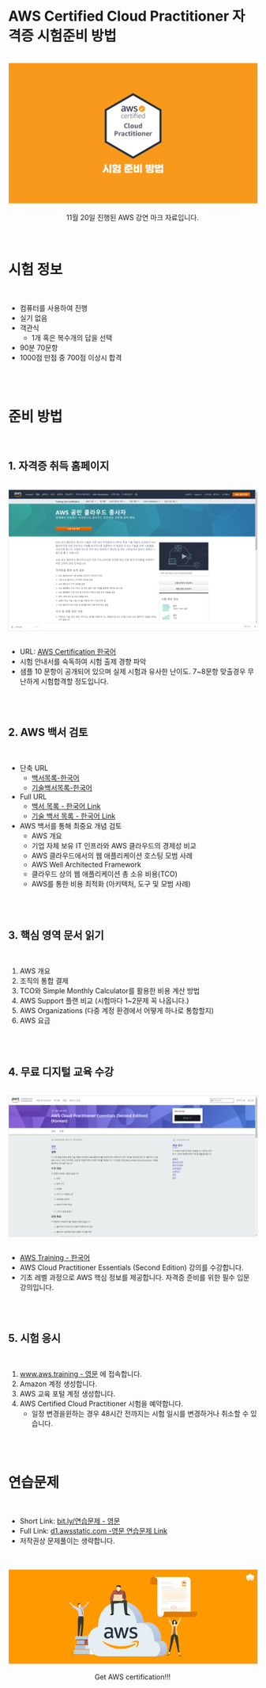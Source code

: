 # AWS Certified Cloud Practitioner 자격증 시험준비 방법



<br />
<img src="./img/cover_2.png?raw=true" align="center" style="display: block; margin: 0px auto; display: block; height: auto; border:1px solid #eaeaea; padding: 0px;" width="" >
<br />
<center> 11월 20일 진행된 AWS 강연 마크 자료입니다. </center>
<br />
<br />


# 시험 정보

<br />

- 컴퓨터를 사용하여 진행
- 실기 없음
- 객관식
    - 1개 혹은 복수개의 답을 선택
- 90분 70문항
- 1000점 만점 중 700점 이상시 합격

<br />
<br />


# 준비 방법

<br />

## 1. 자격증 취득 홈페이지


<br />
<img src="./img/certification_page.png?raw=true" align="center" style="display: block; margin: 0px auto; display: block; height: auto; border:1px solid #eaeaea; padding: 0px;" width="" >
<br />


- URL: [AWS Certification 한국어](https://aws.amazon.com/ko/certification/certified-cloud-practitioner/)
- 시험 안내서를 숙독하여 시험 출제 경향 파악
- 샘플 10 문항이 공개되어 있으며 실제 시험과 유사한 난이도. 7~8문항 맞출경우 무난하게 시험합격할 정도입니다.

<br />
<br />

## 2. AWS 백서 검토

<br />

- 단축 URL
    - [백서목록-한국어](bit.ly/백서목록)
    - [기술백서목록-한국어](bit.ly/기술백서목록)
- Full URL
    - [백서 목록 - 한국어 Link](https://aws.amazon.com/ko/whitepapers/)
    - [기술 백서 목록 - 한국어 Link](https://aws.amazon.com/ko/blogs/korea/ko-whitepapers/)
- AWS 백서를 통해 최중요 개념 검토
    - AWS 개요
    - 기업 자체 보유 IT 인프라와 AWS 클라우드의 경제성 비교
    - AWS 클라우드에서의 웹 애플리케이션 호스팅 모범 사례
    - AWS Well Architected Framework
    - 클라우드 상의 웹 애플리케이션 총 소유 비용(TCO)
    - AWS를 통한 비용 최적화 (아키텍처, 도구 및 모범 사례)

<br />
<br />

## 3. 핵심 영역 문서 읽기

<br />

1. AWS 개요
2. 조직의 통합 결제
3. TCO와 Simple Monthly Calculator를 활용한 비용 계산 방법
4. AWS Support 플랜 비교 (시험마다 1~2문제 꼭 나옵니다.)
5. AWS Organizations (다중 계정 환경에서 어떻게 하나로 통합할지)
6. AWS 요금

<br />
<br />


## 4. 무료 디지털 교육 수강

<br />
<img src="./img/page.png?raw=true" align="center" style="display: block; margin: 0px auto; display: block; height: auto; border:1px solid #eaeaea; padding: 0px;" width="" >
<br />

- [AWS Training - 한국어](https://www.aws.training/Details/Curriculum?id=32442)
- AWS Cloud Practitioner Essentials (Second Edition) 강의를 수강합니다.
- 기초 레벨 과정으로 AWS 핵심 정보를 제공합니다. 자격증 준비를 위한 필수 입문 강의입니다.

<br />
<br />

## 5. 시험 응시

<br />

1. [www.aws.training - 영문](https://www.aws.training) 에 접속합니다.
2. Amazon 계정 생성합니다.
3. AWS 교육 포털 계정 생성합니다.
4. AWS Certified Cloud Practitioner 시험을 예약합니다. 
    - 일정 변경을윈하는 경우 48시간 전까지는 시험 일시를 변경하거나 취소할 수 있습니다.

<br />
<br />

# 연습문제

<br />

- Short Link: [bit.ly/연습문제 - 영문](bit.ly/연습문제)
- Full Link: [d1.awsstatic.com -영문 연습문제 Link](https://d1.awsstatic.com/training-and-certification/Docs%20-%20Cloud%20Practitioner/AWS%20Certified%20Cloud%20Practioner_Sample%20Questions_v1.1_FINAL.PDF)
- 저작권상 문제풀이는 생략합니다.

<br />
<br />
<img src="./img/cover.jpg?raw=true" align="center" style="display: block; margin: 0px auto; display: block; height: auto; border:1px solid #eaeaea; padding: 0px;" width="" >
<br />
<center>Get AWS certification!!! </center>
<br />
<br />
